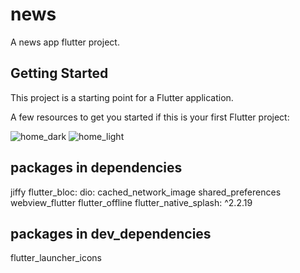 # news

A news app flutter project.

## Getting Started

This project is a starting point for a Flutter application.

A few resources to get you started if this is your first Flutter project:


![home_dark](https://user-images.githubusercontent.com/87063387/229379679-fbdc3fe9-e789-41ad-abe8-a1187b76afea.png)
![home_light](https://user-images.githubusercontent.com/87063387/229379681-8fdda59b-cc97-458a-9d99-ddc85cd57b75.png)


## packages in dependencies
  jiffy
  flutter_bloc: 
  dio: 
  cached_network_image
  shared_preferences
  webview_flutter
  flutter_offline
  flutter_native_splash: ^2.2.19

## packages in dev_dependencies
  flutter_launcher_icons



  


